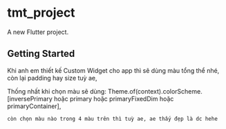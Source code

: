 # tmt_project

A new Flutter project.

## Getting Started

Khi anh em thiết kế Custom Widget cho app thì sẽ dùng màu tổng thể nhé, còn lại padding hay size tuỳ ae,

Thống nhất khi chọn màu sẽ dùng: 
    Theme.of(context).colorScheme.[inversePrimary hoặc primary hoặc primaryFixedDim hoặc primaryContainer],


    
    
    còn chọn màu nào trong 4 màu trên thì tuỳ ae, ae thấy đẹp là dc hehe

